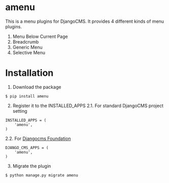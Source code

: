 # amenu

This is a menu plugins for DjangoCMS. It provides 4 different kinds of menu plugins.

1. Menu Below Current Page
2. Breadcrumb
3. Generic Menu
4. Selective Menu

# Installation
1. Download the package
````
$ pip install amenu
````

2. Register it to the INSTALLED_APPS
2.1. For standard DjangoCMS project setting
````
INSTALLED_APPS = (
    'amenu',
)
````
2.2. For [Djangocms Foundation](https://github.com/ludbek/djangocms-foundation)
````
DJANGO_CMS_APPS = (
    'amenu',
)
````
3. Migrate the plugin
````
$ python manage.py migrate amenu
````
